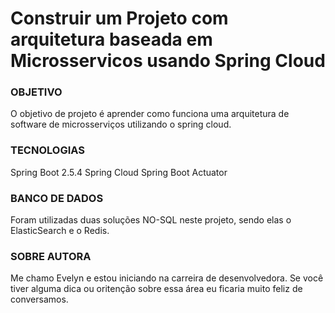 # Construir um Projeto com arquitetura baseada em Microsservicos usando Spring Cloud 

### OBJETIVO
O objetivo de projeto é aprender como funciona uma arquitetura de software de microsserviços utilizando o spring cloud.


### TECNOLOGIAS
Spring Boot 2.5.4
Spring Cloud
Spring Boot Actuator

### BANCO DE DADOS
Foram utilizadas duas soluções NO-SQL neste projeto, sendo elas o ElasticSearch e o Redis.

### SOBRE AUTORA
Me chamo Evelyn e estou iniciando na carreira de desenvolvedora. Se você tiver alguma dica ou oritenção sobre essa área eu ficaria muito feliz de conversamos.



